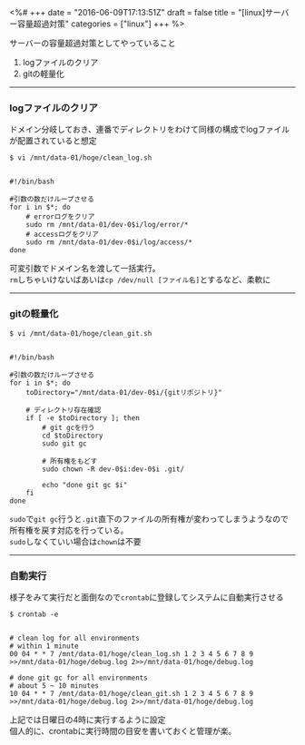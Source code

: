 <%#
+++
date = "2016-06-09T17:13:51Z"
draft = false
title = "[linux]サーバー容量超過対策"
categories = ["linux"]
+++
%>

サーバーの容量超過対策としてやっていること

1. logファイルのクリア
2. gitの軽量化

************************


### logファイルのクリア

ドメイン分岐しておき、連番でディレクトリをわけて同様の構成でlogファイルが配置されていると想定

```
$ vi /mnt/data-01/hoge/clean_log.sh


#!/bin/bash

#引数の数だけループさせる
for i in $*; do
    # errorログをクリア
    sudo rm /mnt/data-01/dev-0$i/log/error/*
    # accessログをクリア
    sudo rm /mnt/data-01/dev-0$i/log/access/*
done
```


可変引数でドメイン名を渡して一括実行。<br>
`rm`しちゃいけないばあいは`cp /dev/null [ファイル名]`とするなど、柔軟に

****************************

### gitの軽量化


```
$ vi /mnt/data-01/hoge/clean_git.sh


#!/bin/bash

#引数の数だけループさせる
for i in $*; do
    toDirectory="/mnt/data-01/dev-0$i/{gitリポジトリ}"

    # ディレクトリ存在確認
    if [ -e $toDirectory ]; then
        # git gcを行う
        cd $toDirectory
        sudo git gc

        # 所有権をもどす
        sudo chown -R dev-0$i:dev-0$i .git/

        echo "done git gc $i"
    fi
done
```

`sudo`で`git gc`行うと`.git`直下のファイルの所有権が変わってしまうようなので所有権を戻す対応を行っている。<br>
`sudo`しなくていい場合は`chown`は不要



********************************


### 自動実行

様子をみて実行だと面倒なので`crontab`に登録してシステムに自動実行させる

```
$ crontab -e


# clean log for all environments
# within 1 minute
00 04 * * 7 /mnt/data-01/hoge/clean_log.sh 1 2 3 4 5 6 7 8 9 >>/mnt/data-01/hoge/debug.log 2>>/mnt/data-01/hoge/debug.log

# done git gc for all environments
# about 5 ~ 10 minutes
10 04 * * 7 /mnt/data-01/hoge/clean_git.sh 1 2 3 4 5 6 7 8 9 >>/mnt/data-01/hoge/debug.log 2>>/mnt/data-01/hoge/debug.log

```

上記では日曜日の4時に実行するように設定<br>
個人的に、crontabに実行時間の目安を書いておくと管理が楽。
